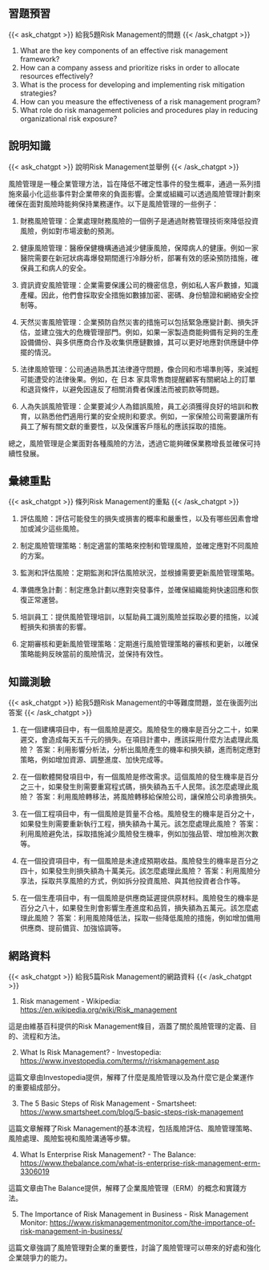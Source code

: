 ## 習題預習
{{< ask_chatgpt >}}
給我5題Risk Management的問題
{{< /ask_chatgpt >}}



1. What are the key components of an effective risk management framework?
2. How can a company assess and prioritize risks in order to allocate resources effectively?
3. What is the process for developing and implementing risk mitigation strategies?
4. How can you measure the effectiveness of a risk management program?
5. What role do risk management policies and procedures play in reducing organizational risk exposure?   

## 說明知識
{{< ask_chatgpt >}}
說明Risk Management並舉例
{{< /ask_chatgpt >}}



風險管理是一種企業管理方法，旨在降低不確定性事件的發生概率，通過一系列措施來最小化這些事件對企業帶來的負面影響。企業或組織可以透過風險管理計劃來確保在面對風險時能夠保持業務運作。以下是風險管理的一些例子：

1. 財務風險管理：企業處理財務風險的一個例子是通過財務管理技術來降低投資風險，例如對市場波動的預測。

2. 健康風險管理：醫療保健機構通過減少健康風險，保障病人的健康。例如一家醫院需要在新冠狀病毒爆發期間進行冷靜分析，部署有效的感染預防措施，確保員工和病人的安全。

3. 資訊資安風險管理：企業需要保護公司的機密信息，例如私人客戶數據，知識產權。因此，他們會採取安全措施如數據加密、密碼、身份驗證和網絡安全控制等。

4. 天然災害風險管理：企業預防自然災害的措施可以包括緊急應變計劃、損失評估，並建立強大的危機管理部門。例如，如果一家製造商能夠備有足夠的生產設備備份、與多供應商合作及收集供應鏈數據，其可以更好地應對供應鏈中停擺的情況。

5. 法律風險管理：公司通過熟悉其法律遵守問題，像合同和市場準則等，來減輕可能遭受的法律後果。例如，在 日本 家具零售商提醒顧客有關網站上的訂單和退貨條件，以避免因違反了相關消費者保護法而被罰款等問題。

6. 人為失誤風險管理：企業要減少人為錯誤風險，員工必須獲得良好的培訓和教育，以熟悉他們適用行業的安全規則和要求。例如，一家保險公司需要讓所有員工了解有關文獻的重要性，以及保護客戶隱私的應該採取的措施。

總之，風險管理是企業面對各種風險的方法，透過它能夠確保業務增長並確保可持續性發展。   

## 彙總重點
{{< ask_chatgpt >}}
條列Risk Management的重點
{{< /ask_chatgpt >}}



1. 評估風險：評估可能發生的損失或損害的概率和嚴重性，以及有哪些因素會增加或減少這些風險。

2. 制定風險管理策略：制定適當的策略來控制和管理風險，並確定應對不同風險的方案。

3. 監測和評估風險：定期監測和評估風險狀況，並根據需要更新風險管理策略。

4. 準備應急計劃：制定應急計劃以應對突發事件，並確保組織能夠快速回應和恢復正常運營。

5. 培訓員工：提供風險管理培訓，以幫助員工識別風險並採取必要的措施，以減輕損失和損害的影響。

6. 定期審核和更新風險管理策略：定期進行風險管理策略的審核和更新，以確保策略能夠反映當前的風險情況，並保持有效性。   

## 知識測驗
{{< ask_chatgpt >}}
給我5題Risk Management的中等難度問題，並在後面列出答案
{{< /ask_chatgpt >}}



1. 在一個建構項目中，有一個風險是遲交。風險發生的機率是百分之二十，如果遲交，會造成每天五千元的損失。在項目計畫中，應該採用什麼方法處理此風險？
答案：利用影響分析法，分析出風險產生的機率和損失額，進而制定應對策略，例如增加資源、調整進度、加快完成等。

2. 在一個軟體開發項目中，有一個風險是修改需求。這個風險的發生機率是百分之三十，如果發生則需要重寫程式碼，損失額為五千人民幣。該怎麼處理此風險？
答案：利用風險轉移法，將風險轉移給保險公司，讓保險公司承擔損失。

3. 在一個工程項目中，有一個風險是質量不合格。風險發生的機率是百分之十，如果發生則需要重新執行工程，損失額為十萬元。該怎麼處理此風險？
答案：利用風險避免法，採取措施減少風險發生機率，例如加強品管、增加檢測次數等。

4. 在一個投資項目中，有一個風險是未達成預期收益。風險發生的機率是百分之四十，如果發生則損失額為十萬美元。該怎麼處理此風險？
答案：利用風險分享法，採取共享風險的方式，例如拆分投資風險、與其他投資者合作等。

5. 在一個生產項目中，有一個風險是供應商延遲提供原材料。風險發生的機率是百分之八十，如果發生則會影響生產進度和品質，損失額為五萬元。該怎麼處理此風險？
答案：利用風險降低法，採取一些降低風險的措施，例如增加備用供應商、提前備貨、加強協調等。   

## 網路資料
{{< ask_chatgpt >}}
給我5篇Risk Management的網路資料
{{< /ask_chatgpt >}}



1. Risk management - Wikipedia: https://en.wikipedia.org/wiki/Risk_management

這是由維基百科提供的Risk Management條目，涵蓋了關於風險管理的定義、目的、流程和方法。

2. What Is Risk Management? - Investopedia: https://www.investopedia.com/terms/r/riskmanagement.asp

這篇文章由Investopedia提供，解釋了什麼是風險管理以及為什麼它是企業運作的重要組成部分。

3. The 5 Basic Steps of Risk Management - Smartsheet: https://www.smartsheet.com/blog/5-basic-steps-risk-management

這篇文章解釋了Risk Management的基本流程，包括風險評估、風險管理策略、風險處理、風險監視和風險溝通等步驟。

4. What Is Enterprise Risk Management? - The Balance: https://www.thebalance.com/what-is-enterprise-risk-management-erm-3306019

這篇文章由The Balance提供，解釋了企業風險管理（ERM）的概念和實踐方法。

5. The Importance of Risk Management in Business - Risk Management Monitor: https://www.riskmanagementmonitor.com/the-importance-of-risk-management-in-business/

這篇文章強調了風險管理對企業的重要性，討論了風險管理可以帶來的好處和強化企業競爭力的能力。   

